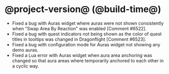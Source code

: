 # @project-version@ (@build-time@)

* Fixed a bug with Auras widget where auras were not shown consistently when "Swap Area By Reaction" was enabled [Comment #6522].
* Fixed a bug with quest indicators not being shown as the color of quest titles in tooltips was changed in Dragonflight [Comment #6523].
* Fixed a bug with configuration mode for Auras widget not showing any demo auras.
* Fixed a Lua error with Auras widget when aura area anchoring was changed so that aura areas where temporarily anchored to each other in a cyclic way.

